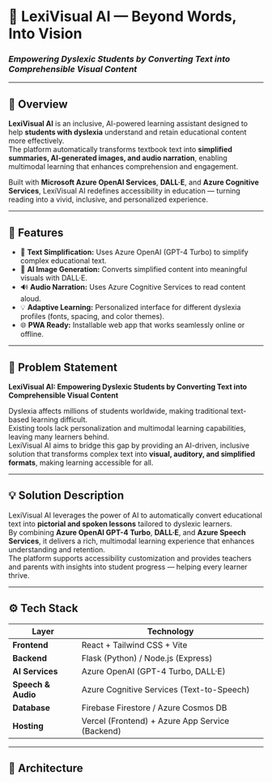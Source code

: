 # 🌟 LexiVisual AI — Beyond Words, Into Vision

### *Empowering Dyslexic Students by Converting Text into Comprehensible Visual Content*

---

## 🧠 Overview

**LexiVisual AI** is an inclusive, AI-powered learning assistant designed to help **students with dyslexia** understand and retain educational content more effectively.  
The platform automatically transforms textbook text into **simplified summaries, AI-generated images, and audio narration**, enabling multimodal learning that enhances comprehension and engagement.

Built with **Microsoft Azure OpenAI Services**, **DALL·E**, and **Azure Cognitive Services**, LexiVisual AI redefines accessibility in education — turning reading into a vivid, inclusive, and personalized experience.

---

## 🚀 Features

- 🧩 **Text Simplification:** Uses Azure OpenAI (GPT-4 Turbo) to simplify complex educational text.  
- 🎨 **AI Image Generation:** Converts simplified content into meaningful visuals with DALL·E.  
- 🔊 **Audio Narration:** Uses Azure Cognitive Services to read content aloud.  
- 💡 **Adaptive Learning:** Personalized interface for different dyslexia profiles (fonts, spacing, and color themes).  
- 🌐 **PWA Ready:** Installable web app that works seamlessly online or offline.  

---

## 🎯 Problem Statement

**LexiVisual AI: Empowering Dyslexic Students by Converting Text into Comprehensible Visual Content**

Dyslexia affects millions of students worldwide, making traditional text-based learning difficult.  
Existing tools lack personalization and multimodal learning capabilities, leaving many learners behind.  
LexiVisual AI aims to bridge this gap by providing an AI-driven, inclusive solution that transforms complex text into **visual, auditory, and simplified formats**, making learning accessible for all.

---

## 💡 Solution Description

LexiVisual AI leverages the power of AI to automatically convert educational text into **pictorial and spoken lessons** tailored to dyslexic learners.  
By combining **Azure OpenAI GPT-4 Turbo**, **DALL·E**, and **Azure Speech Services**, it delivers a rich, multimodal learning experience that enhances understanding and retention.  
The platform supports accessibility customization and provides teachers and parents with insights into student progress — helping every learner thrive.

---

## ⚙️ Tech Stack

| Layer | Technology |
|-------|-------------|
| **Frontend** | React + Tailwind CSS + Vite |
| **Backend** | Flask (Python) / Node.js (Express) |
| **AI Services** | Azure OpenAI (GPT-4 Turbo, DALL·E) |
| **Speech & Audio** | Azure Cognitive Services (Text-to-Speech) |
| **Database** | Firebase Firestore / Azure Cosmos DB |
| **Hosting** | Vercel (Frontend) + Azure App Service (Backend) |

---

## 🧩 Architecture
